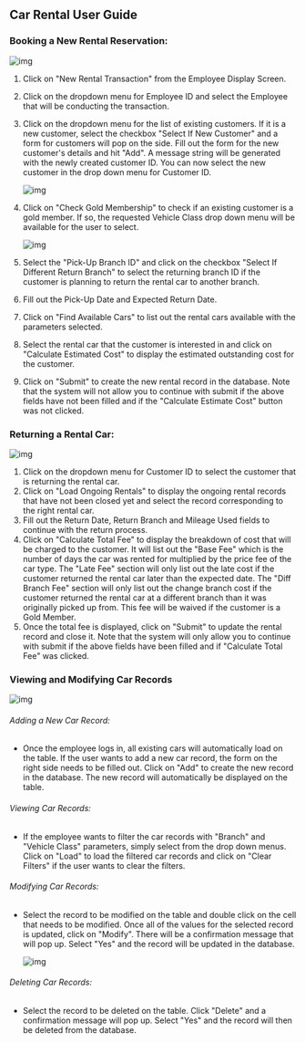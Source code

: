 ## Car Rental User Guide

### Booking a New Rental Reservation:

![img](https://i.imgur.com/RCNY4iP.png)

1. Click on "New Rental Transaction" from the Employee Display Screen.

2. Click on the dropdown menu for Employee ID and select the Employee that will be conducting the transaction.

3. Click on the dropdown menu for the list of existing customers. If it is a new customer, select the checkbox "Select If New Customer" and a form for customers will pop on the side. Fill out the form for the new customer's details and hit "Add". A message string will be generated with the newly created customer ID. You can now select the new customer in the drop down menu for Customer ID.

   ![img](https://i.imgur.com/ujx05Ta.png)

4. Click on "Check Gold Membership" to check if an existing customer is a gold member. If so, the requested Vehicle Class drop down menu will be available for the user to select.

   ![img](https://i.imgur.com/W94WPWq.png)

5. Select the "Pick-Up Branch ID" and click on the checkbox "Select If Different Return Branch" to select the returning branch ID if the customer is planning to return the rental car to another branch.

6. Fill out the Pick-Up Date and Expected Return Date.

7. Click on "Find Available Cars" to list out the rental cars available with the parameters selected.

8. Select the rental car that the customer is interested in and click on "Calculate Estimated Cost" to display the estimated outstanding cost for the customer.

9. Click on "Submit" to create the new rental record in the database. Note that the system will not allow you to continue with submit if the above fields have not been filled and if the "Calculate Estimate Cost" button was not clicked.

### Returning a Rental Car:

![img](https://i.imgur.com/tmwGYDP.png)

1. Click on the dropdown menu for Customer ID to select the customer that is returning the rental car.
2. Click on "Load Ongoing Rentals" to display the ongoing rental records that have not been closed yet and select the record corresponding to the right rental car.
3. Fill out the Return Date, Return Branch and Mileage Used fields to continue with the return process.
4. Click on "Calculate Total Fee" to display the breakdown of cost that will be charged to the customer. It will list out the "Base Fee" which is the number of days the car was rented for multiplied by the price fee of the car type. The "Late Fee" section will only list out the late cost if the customer returned the rental car later than the expected date. The "Diff Branch Fee" section will only list out the change branch cost if the customer returned the rental car at a different branch than it was originally picked up from. This fee will be waived if the customer is a Gold Member.
5. Once the total fee is displayed, click on "Submit" to update the rental record and close it. Note that the system will only allow you to continue with submit if the above fields have been filled and if "Calculate Total Fee" was clicked.

### Viewing and Modifying Car Records

![img](https://i.imgur.com/0GU99DC.png)

###### Adding a New Car Record:

- Once the employee logs in, all existing cars will automatically load on the table. If the user wants to add a new car record, the form on the right side needs to be filled out. Click on "Add" to create the new record in the database. The new record will automatically be displayed on the table.

###### Viewing Car Records:

- If the employee wants to filter the car records with "Branch" and "Vehicle Class" parameters, simply select from the drop down menus. Click on "Load" to load the filtered car records and click on "Clear Filters" if the user wants to clear the filters.

###### Modifying Car Records:

- Select the record to be modified on the table and double click on the cell that needs to be modified. Once all of the values for the selected record is updated, click on "Modify". There will be a confirmation message that will pop up. Select "Yes" and the record will be updated in the database.

  ![img](https://i.imgur.com/XqhCDwG.png)

###### Deleting Car Records:

- Select the record to be deleted on the table. Click "Delete" and a confirmation message will pop up. Select "Yes" and the record will then be deleted from the database.